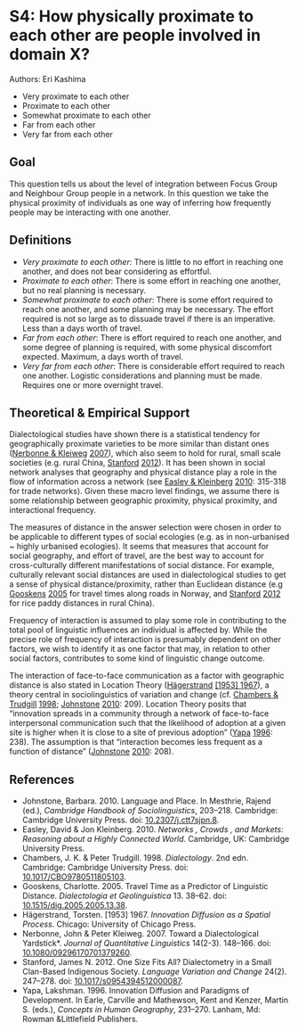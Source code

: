 # S4: How physically proximate to each other are people involved in domain X?

Authors: Eri Kashima
- Very proximate to each other
- Proximate to each other
- Somewhat proximate to each other
- Far from each other
- Very far from each other


## Goal

This question tells us about the level of integration between Focus Group and Neighbour Group people in a network. In this question we take the physical proximity of individuals as one way of inferring how frequently people may be interacting with one another.


## Definitions

- *Very proximate to each other:* There is little to no effort in reaching one another, and does not bear considering as effortful.
- *Proximate to each other*: There is some effort in reaching one another, but no real planning is necessary.
- *Somewhat proximate to each other*: There is some effort required to reach one another, and some planning may be necessary. The effort required is not so large as to dissuade travel if there is an imperative. Less than a days worth of travel.
- *Far from each other*: There is effort required to reach one another, and some degree of planning is required, with some physical discomfort expected. Maximum, a days worth of travel.
- *Very far from each other*: There is considerable effort required to reach one another. Logistic considerations and planning must be made. Requires one or more overnight travel.

## Theoretical & Empirical Support

Dialectological studies have shown there is a statistical tendency for geographically proximate varieties to be more similar than distant ones ([Nerbonne & Kleiweg](#source-NerbonneKleiweg2007) [2007](#source-NerbonneKleiweg2007)), which also seem to hold for rural, small scale societies (e.g. rural China, [Stanford](#source-Stanford2012) [2012](#source-Stanford2012)). It has been shown in social network analyses that geography and physical distance play a role in the flow of information across a network (see [Easley & Kleinberg](#source-EasleyKleinberg2010) [2010](#source-EasleyKleinberg2010): 315-318 for trade networks). Given these macro level findings, we assume there is some relationship between geographic proximity, physical proximity, and interactional frequency.

The measures of distance in the answer selection were chosen in order to be applicable to different types of social ecologies (e.g. as in non-urbanised ~ highly urbanised ecologies). It seems that measures that account for social geography, and effort of travel, are the best way to account for cross-culturally different manifestations of social distance. For example, culturally relevant social distances are used in dialectological studies to get a sense of physical distance/proximity, rather than Euclidean distance (e.g [Gooskens](#source-Gooskens2005) [2005](#source-Gooskens2005) for travel times along roads in Norway, and [Stanford](#source-Stanford2012) [2012](#source-Stanford2012) for rice paddy distances in rural China).

Frequency of interaction is assumed to play some role in contributing to the total pool of linguistic influences an individual is affected by. While the precise role of frequency of interaction is presumably dependent on other factors, we wish to identify it as one factor that may, in relation to other social factors, contributes to some kind of linguistic change outcome.

The interaction of face-to-face communication as a factor with geographic distance is also stated in Location Theory ([Hägerstrand](#source-Hagerstrand1967) [[1953] 1967](sources.bib?ref&with_internal_ref_link&keep_label#cldf:Hagerstrand1967)), a theory central in sociolinguistics of variation and change (cf. [Chambers & Trudgill](#source-ChambersTrudgill1998) [1998](#source-ChambersTrudgill1998); [Johnstone](#source-Johnstone2010) [2010](#source-Johnstone2010): 209). Location Theory posits that “innovation spreads in a community through a network of face-to-face interpersonal communication such that the likelihood of adoption at a given site is higher when it is close to a site of previous adoption” ([Yapa](#source-Yapa1996) [1996](#source-Yapa1996): 238). The assumption is that “interaction becomes less frequent as a function of distance” ([Johnstone](#source-Johnstone2010) [2010](#source-Johnstone2010): 208).
## References

- <a id="source-Johnstone2010"> </a>Johnstone, Barbara. 2010. Language and Place. In Mesthrie, Rajend (ed.), _Cambridge Handbook of Sociolinguistics_, 203–218. Cambridge: Cambridge University Press. doi: [10.2307/j.ctt7sjpn.8](https://doi.org/10.2307/j.ctt7sjpn.8).
- <a id="source-EasleyKleinberg2010"> </a>Easley, David & Jon Kleinberg. 2010. _Networks , Crowds , and Markets: Reasoning about a Highly Connected World_. Cambridge, UK: Cambridge University Press.
- <a id="source-ChambersTrudgill1998"> </a>Chambers, J. K. & Peter Trudgill. 1998. _Dialectology_. 2nd edn. Cambridge: Cambridge University Press. doi: [10.1017/CBO9780511805103](https://doi.org/10.1017/CBO9780511805103).
- <a id="source-Gooskens2005"> </a>Gooskens, Charlotte. 2005. Travel Time as a Predictor of Linguistic Distance. _Dialectologia et Geolinguistica_ 13. 38–62. doi: [10.1515/dig.2005.2005.13.38](https://doi.org/10.1515/dig.2005.2005.13.38).
- <a id="source-Hagerstrand1967"> </a>Hägerstrand, Torsten. [1953] 1967. _Innovation Diffusion as a Spatial Process_. Chicago: University of Chicago Press.
- <a id="source-NerbonneKleiweg2007"> </a>Nerbonne, John & Peter Kleiweg. 2007. Toward a Dialectological Yardstick*. _Journal of Quantitative Linguistics_ 14(2-3). 148–166. doi: [10.1080/09296170701379260](https://doi.org/10.1080/09296170701379260).
- <a id="source-Stanford2012"> </a>Stanford, James N. 2012. One Size Fits All? Dialectometry in a Small Clan-Based Indigenous Society. _Language Variation and Change_ 24(2). 247–278. doi: [10.1017/s0954394512000087](https://doi.org/10.1017/s0954394512000087).
- <a id="source-Yapa1996"> </a>Yapa, Lakshman. 1996. Innovation Diffusion and Paradigms of Development. In Earle, Carville and Mathewson, Kent and Kenzer, Martin S. (eds.), _Concepts in Human Geography_, 231–270. Lanham, Md: Rowman &Littlefield Publishers.
